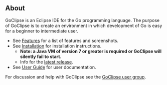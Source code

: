 ## About

GoClipse is an Eclipse IDE for the Go programming language. The purpose of GoClipse is to create an environment in which development of Go is easy for a beginner to intermediate user.

 * See [Features](Features.md#features) for a list of features and screenshots.
 * See [Installation](Installation.md#installation) for installation instructions.
   * **Note: a Java VM of version 7 or greater is required or GoClipse will silently fail to start.**
   * Info for the [latest release](https://github.com/sesteel/goclipse/releases/latest).
 * See [User Guide](UserGuide.md#user-guide) for user documentation.

For discussion and help with GoClipse see the [GoClipse user group](http://groups.google.com/group/goclipse).
